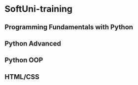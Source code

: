 # SoftUni-training

## Programming Fundamentals with Python 

## Python Advanced

## Python OOP

## HTML/CSS
